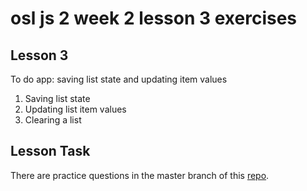 # osl js 2 week 2 lesson 3 exercises

## Lesson 3

To do app: saving list state and updating item values

1. Saving list state
2. Updating list item values
3. Clearing a list

## Lesson Task

There are practice questions in the master branch of this [repo](https://github.com/NoroffFEU/lesson-task-js2-module2-lesson3).

